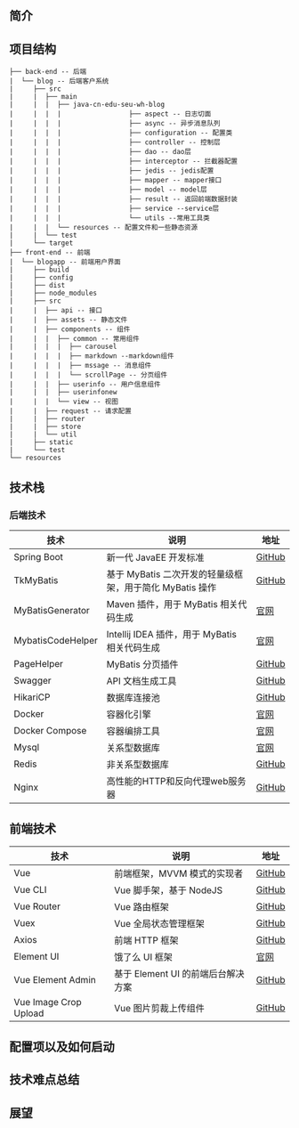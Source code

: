 ## 简介



## 项目结构
```
├── back-end -- 后端
|  └── blog -- 后端客户系统
|     ├── src
|     |  ├── main
|     |  |  ├── java-cn-edu-seu-wh-blog
|     |  |  |                 ├── aspect -- 日志切面
|     |  |  |                 ├── async -- 异步消息队列
|     |  |  |                 ├── configuration -- 配置类
|     |  |  |                 ├── controller -- 控制层
|     |  |  |                 ├── dao -- dao层
|     |  |  |                 ├── interceptor -- 拦截器配置
|     |  |  |                 ├── jedis -- jedis配置
|     |  |  |                 ├── mapper -- mapper接口
|     |  |  |                 ├── model -- model层
|     |  |  |                 ├── result -- 返回前端数据封装
|     |  |  |                 ├── service --service层
|     |  |  |                 └── utils --常用工具类
|     |  |  └── resources -- 配置文件和一些静态资源
|     |  └── test
|     └── target
├── front-end -- 前端
|  └── blogapp -- 前端用户界面
|     ├── build 
|     ├── config
|     ├── dist
|     ├── node_modules
|     ├── src
|     |  ├── api -- 接口
|     |  ├── assets -- 静态文件
|     |  ├── components -- 组件
|     |  |  ├── common -- 常用组件
|     |  |  |  ├── carousel
|     |  |  |  ├── markdown --markdown组件
|     |  |  |  ├── mssage -- 消息组件
|     |  |  |  └── scrollPage -- 分页组件
|     |  |  ├── userinfo -- 用户信息组件
|     |  |  ├── userinfonew
|     |  |  └── view -- 视图
|     |  ├── request -- 请求配置
|     |  ├── router
|     |  ├── store
|     |  └── util
|     ├── static
|     └── test        
└── resources
```

## 技术栈

### 后端技术

技术 | 说明 | 地址
----|----|----
Spring Boot | 新一代 JavaEE 开发标准 | [GitHub](https://github.com/spring-projects/spring-boot)
TkMyBatis | 基于 MyBatis 二次开发的轻量级框架，用于简化 MyBatis 操作 | [GitHub](https://github.com/abel533/Mapper)
MyBatisGenerator | Maven 插件，用于 MyBatis 相关代码生成 | [官网](http://www.mybatis.org/generator/)
MybatisCodeHelper | Intellij IDEA 插件，用于 MyBatis 相关代码生成 | [官网](https://plugins.jetbrains.com/plugin/9837-mybatiscodehelperpro)
PageHelper | MyBatis 分页插件 | [GitHub](https://github.com/pagehelper/Mybatis-PageHelper)
Swagger | API 文档生成工具 | [GitHub](https://github.com/swagger-api/swagger-ui)
HikariCP | 数据库连接池 | [GitHub](https://github.com/brettwooldridge/HikariCP)
Docker | 容器化引擎 | [官网](https://www.docker.com/)
Docker Compose | 容器编排工具 | [官网](https://docs.docker.com/compose/)
Mysql | 关系型数据库 | [官网](https://www.mysql.com/cn/)
Redis | 非关系型数据库 | [GitHub](https://redis.io/)
Nginx | 高性能的HTTP和反向代理web服务器 | [GitHub](https://www.nginx.com/)

## 前端技术

技术 | 说明 | 地址
----|----|----
Vue | 前端框架，MVVM 模式的实现者 | [GitHub](https://github.com/vuejs/vue)
Vue CLI | Vue 脚手架，基于 NodeJS | [GitHub](https://github.com/vuejs/vue-cli)
Vue Router | Vue 路由框架 | [GitHub](https://github.com/vuejs/vue-router)
Vuex | Vue 全局状态管理框架 | [GitHub](https://github.com/vuejs/vuex)
Axios | 前端 HTTP 框架 | [GitHub](https://github.com/axios/axios)
Element UI | 饿了么 UI 框架 | [官网](https://element.eleme.cn)
Vue Element Admin | 基于 Element UI 的前端后台解决方案 | [GitHub](https://github.com/PanJiaChen/vue-element-admin)
Vue Image Crop Upload | Vue 图片剪裁上传组件 | [GitHub](https://github.com/dai-siki/vue-image-crop-upload)

## 配置项以及如何启动


## 技术难点总结


## 展望
